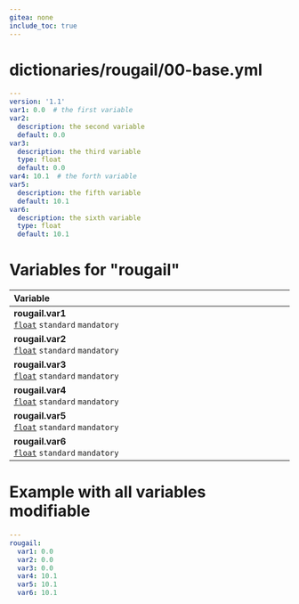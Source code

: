 ```yaml
---
gitea: none
include_toc: true
---
```

# dictionaries/rougail/00-base.yml

```yaml
---
version: '1.1'
var1: 0.0  # the first variable
var2:
  description: the second variable
  default: 0.0
var3:
  description: the third variable
  type: float
  default: 0.0
var4: 10.1  # the forth variable
var5:
  description: the fifth variable
  default: 10.1
var6:
  description: the sixth variable
  type: float
  default: 10.1
```
# Variables for "rougail"

| Variable&nbsp;&nbsp;&nbsp;&nbsp;&nbsp;&nbsp;&nbsp;&nbsp;&nbsp;&nbsp;&nbsp;&nbsp;&nbsp;&nbsp;&nbsp;&nbsp;&nbsp;&nbsp;&nbsp;&nbsp;&nbsp;&nbsp;&nbsp;&nbsp;&nbsp;&nbsp;&nbsp;&nbsp;&nbsp;&nbsp;&nbsp;&nbsp;&nbsp;&nbsp;&nbsp;&nbsp;&nbsp;&nbsp;&nbsp;&nbsp;&nbsp;&nbsp;&nbsp;&nbsp;&nbsp;&nbsp;&nbsp;&nbsp;&nbsp;&nbsp;&nbsp;&nbsp;&nbsp;&nbsp;&nbsp;&nbsp;&nbsp;&nbsp;&nbsp;&nbsp;&nbsp;&nbsp;&nbsp;&nbsp;&nbsp;&nbsp;&nbsp;&nbsp;&nbsp;&nbsp;&nbsp;&nbsp;&nbsp;&nbsp;&nbsp;&nbsp;&nbsp;&nbsp;&nbsp;&nbsp;&nbsp;&nbsp;&nbsp;&nbsp;&nbsp;&nbsp;&nbsp;&nbsp;&nbsp;&nbsp;&nbsp;&nbsp;&nbsp;&nbsp;&nbsp;&nbsp;&nbsp;   | Description&nbsp;&nbsp;&nbsp;&nbsp;&nbsp;&nbsp;&nbsp;&nbsp;&nbsp;&nbsp;&nbsp;&nbsp;&nbsp;&nbsp;&nbsp;&nbsp;&nbsp;&nbsp;&nbsp;&nbsp;&nbsp;&nbsp;&nbsp;&nbsp;&nbsp;&nbsp;&nbsp;&nbsp;&nbsp;&nbsp;&nbsp;&nbsp;&nbsp;&nbsp;&nbsp;&nbsp;&nbsp;&nbsp;&nbsp;&nbsp;&nbsp;&nbsp;&nbsp;&nbsp;&nbsp;&nbsp;&nbsp;&nbsp;&nbsp;&nbsp;&nbsp;&nbsp;&nbsp;&nbsp;&nbsp;&nbsp;&nbsp;&nbsp;&nbsp;&nbsp;&nbsp;&nbsp;&nbsp;&nbsp;&nbsp;&nbsp;&nbsp;&nbsp;&nbsp;&nbsp;&nbsp;&nbsp;&nbsp;&nbsp;&nbsp;&nbsp;&nbsp;&nbsp;&nbsp;&nbsp;&nbsp;&nbsp;&nbsp;&nbsp;&nbsp;&nbsp;&nbsp;&nbsp;&nbsp;&nbsp;&nbsp;&nbsp;&nbsp;&nbsp;   |
|------------------------------------------------------------------------------------------------------------------------------------------------------------------------------------------------------------------------------------------------------------------------------------------------------------------------------------------------------------------------------------------------------------------------------------------------------------------------------------------------------------------------------------------------------------------------------------------------------------------|---------------------------------------------------------------------------------------------------------------------------------------------------------------------------------------------------------------------------------------------------------------------------------------------------------------------------------------------------------------------------------------------------------------------------------------------------------------------------------------------------------------------------------------------------------------------------------------------------|
| **rougail.var1**<br/>[`float`](https://rougail.readthedocs.io/en/latest/variable.html#variables-types) `standard` `mandatory`                                                                                                                                                                                                                                                                                                                                                                                                                                                                                    | The first variable.<br/>**Default**: 0.0                                                                                                                                                                                                                                                                                                                                                                                                                                                                                                                                                          |
| **rougail.var2**<br/>[`float`](https://rougail.readthedocs.io/en/latest/variable.html#variables-types) `standard` `mandatory`                                                                                                                                                                                                                                                                                                                                                                                                                                                                                    | The second variable.<br/>**Default**: 0.0                                                                                                                                                                                                                                                                                                                                                                                                                                                                                                                                                         |
| **rougail.var3**<br/>[`float`](https://rougail.readthedocs.io/en/latest/variable.html#variables-types) `standard` `mandatory`                                                                                                                                                                                                                                                                                                                                                                                                                                                                                    | The third variable.<br/>**Default**: 0.0                                                                                                                                                                                                                                                                                                                                                                                                                                                                                                                                                          |
| **rougail.var4**<br/>[`float`](https://rougail.readthedocs.io/en/latest/variable.html#variables-types) `standard` `mandatory`                                                                                                                                                                                                                                                                                                                                                                                                                                                                                    | The forth variable.<br/>**Default**: 10.1                                                                                                                                                                                                                                                                                                                                                                                                                                                                                                                                                         |
| **rougail.var5**<br/>[`float`](https://rougail.readthedocs.io/en/latest/variable.html#variables-types) `standard` `mandatory`                                                                                                                                                                                                                                                                                                                                                                                                                                                                                    | The fifth variable.<br/>**Default**: 10.1                                                                                                                                                                                                                                                                                                                                                                                                                                                                                                                                                         |
| **rougail.var6**<br/>[`float`](https://rougail.readthedocs.io/en/latest/variable.html#variables-types) `standard` `mandatory`                                                                                                                                                                                                                                                                                                                                                                                                                                                                                    | The sixth variable.<br/>**Default**: 10.1                                                                                                                                                                                                                                                                                                                                                                                                                                                                                                                                                         |


# Example with all variables modifiable

```yaml
---
rougail:
  var1: 0.0
  var2: 0.0
  var3: 0.0
  var4: 10.1
  var5: 10.1
  var6: 10.1
```
